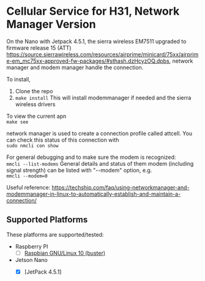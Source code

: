 # Cellular Service for H31, Network Manager Version

On the Nano with Jetpack 4.5.1, the sierra wireless EM7511 upgraded to firmware release 15 (ATT) https://source.sierrawireless.com/resources/airprime/minicard/75xx/airprime-em_mc75xx-approved-fw-packages/#sthash.dzHcyzOQ.dpbs, network manager and modem manager handle the connection.

To install, 
1. Clone the repo
2. ```make install```  This will install modemmanager if needed and the sierra wireless drivers

To view the current apn  
```make see```

network manager is used to create a connection profile called attcell. You can check this status of this connection with  
```sudo nmcli con show```

For general debugging and to make sure the modem is recognized:  
```mmcli --list-modems```
General details and status of them modem (including signal strength) can be listed with "--modem" option, e.g.  
```mmcli --modem=0```    

Useful reference: https://techship.com/faq/using-networkmanager-and-modemmanager-in-linux-to-automatically-establish-and-maintain-a-connection/


## Supported Platforms
These platforms are supported/tested:

 * Raspberry PI
   - [ ] [Raspbian GNU/Linux 10 (buster)](https://www.raspberrypi.org/downloads/raspbian/)
* Jetson Nano
   - [x] [JetPack 4.5.1]


